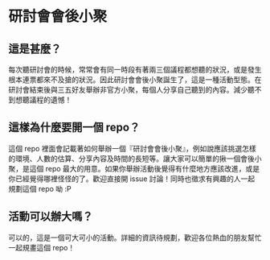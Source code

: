 # 研討會會後小聚

## 這是甚麼？

每次聽研討會的時候，常常會有同一時段有著兩三個議程都想聽的狀況，或是發生根本連票都來不及搶的狀況。因此研討會會後小聚誕生了，這是一種活動型態。在研討會結束後與三五好友舉辦非官方小聚，每個人分享自己聽到的內容。減少聽不到想聽議程的遺憾！

## 這樣為什麼要開一個 repo？

這個 repo 裡面會記載著如何舉辦一個『研討會會後小聚』，例如說應該挑選怎樣的環境、人數的估算、分享內容及時間的長短等。讓大家可以簡單的揪一個會後小聚，是這個 repo 最大的用意。如果你舉辦活動後覺得有什麼地方應該改進，或是你已經覺得哪裡怪怪的了。歡迎直接開 issue 討論！同時也徵求有興趣的人一起規劃這個 repo 呦 :P

## 活動可以辦大嗎？

可以的，這是一個可大可小的活動。詳細的資訊待規劃，歡迎各位熱血的朋友幫忙一起規畫這個 repo！

<!---
## 目前規畫哪些活動？

現在有個試辦性質的[OSDC 會後小聚](http://registrano.com/events/osdc-2013-study)，歡迎參與議程的朋友報名，每人分享 5 - 10 分鐘。
-->
